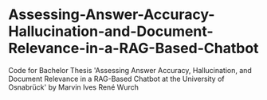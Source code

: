 # Assessing-Answer-Accuracy-Hallucination-and-Document-Relevance-in-a-RAG-Based-Chatbot
Code for Bachelor Thesis 'Assessing Answer Accuracy, Hallucination, and Document Relevance in a RAG-Based Chatbot at the University of Osnabrück' by Marvin Ives René Wurch
